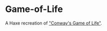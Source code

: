# Game-of-Life

A Haxe recreation of ["Conway's Game of Life"](https://en.m.wikipedia.org/wiki/Conway%27s_Game_of_Life).
